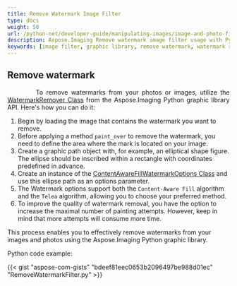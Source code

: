 ```yaml
---
title: Remove Watermark Image Filter
type: docs
weight: 50
url: /python-net/developer-guide/manipulating-images/image-and-photo-filters/remove-watermark-filter
description: Aspose.Imaging Remove watermark image filter usage with Python code example provided.
keywords: [image filter, graphic library, remove watermark, watermark removal, paint over, content-aware fill, watermark options, Telea algorithm, painting attempts]
---
```


## Remove watermark

<p align='justify'>
&nbsp;&nbsp;&nbsp;&nbsp;&nbsp;&nbsp;&nbsp;&nbsp;
To remove watermarks from your photos or images, utilize the <a href="https://reference.aspose.com/imaging/python-net/aspose.imaging.watermark/watermarkremover/">WatermarkRemover Class</a> from the Aspose.Imaging Python graphic library API. Here's how you can do it:

1. Begin by loading the image that contains the watermark you want to remove.
2. Before applying a method `paint_over` to remove the watermark, you need to define the area where the mark is located on your image.
3. Create a graphic path object with, for example, an elliptical shape figure. The ellipse should be inscribed within a rectangle with coordinates predefined in advance.
4. Create an instance of the <a href="https://reference.aspose.com/imaging/python-net/aspose.imaging.watermark.options/contentawarefillwatermarkoptions/">ContentAwareFillWatermarkOptions Class</a> and use this ellipse path as an options parameter.
5. The Watermark options support both the `Content-Aware Fill` algorithm and the `Telea` algorithm, allowing you to choose your preferred method.
6. To improve the quality of watermark removal, you have the option to increase the maximal number of painting attempts. However, keep in mind that more attempts will consume more time.

This process enables you to effectively remove watermarks from your images and photos using the Aspose.Imaging Python graphic library.
</p>

Python code example:

{{< gist "aspose-com-gists" "bdeef81eec0653b2096497be988d01ec" "RemoveWatermarkFilter.py" >}}
